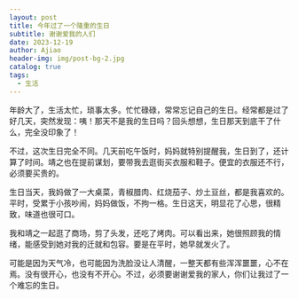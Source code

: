 ```yaml
---
layout: post
title: 今年过了一个隆重的生日
subtitle: 谢谢爱我的人们
date: 2023-12-19
author: Ajiao
header-img: img/post-bg-2.jpg
catalog: true
tags:
  - 生活
---
```

年龄大了，生活太忙，琐事太多。忙忙碌碌，常常忘记自己的生日。经常都是过了好几天，突然发现：咦！那天不是我的生日吗？回头想想，生日那天到底干了什么，完全没印象了！

不过，这次生日完全不同。几天前吃午饭时，妈妈就特别提醒我，生日到了，还计算了时间。靖之也在提前谋划，要带我去逛街买衣服和鞋子。便宜的衣服还不行，必须要买贵的。

生日当天，我妈做了一大桌菜，青椒腊肉、红烧茄子、炒土豆丝，都是我喜欢的。平时，受累于小孩吵闹，妈妈做饭，不拘一格。生日这天，明显花了心思，很精致，味道也很可口。

我和靖之一起逛了商场，剪了头发，还吃了烤肉。可以看出来，她很照顾我的情绪，能感受到她对我的迁就和包容。要是在平时，她早就发火了。

可能是因为天气冷，也可能因为洗脸没让人清醒，一整天都有些浑浑噩噩，心不在焉。没有很开心，也没有不开心。不过，必须要谢谢爱我的家人，你们让我过了一个难忘的生日。